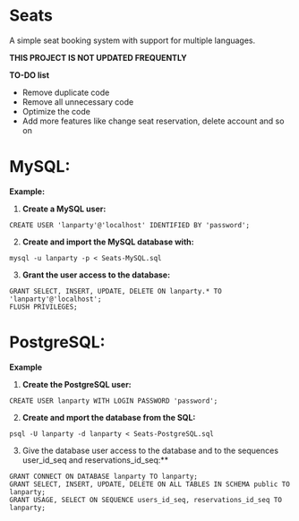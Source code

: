 # Seats
A simple seat booking system with support for multiple languages.

**THIS PROJECT IS NOT UPDATED FREQUENTLY**

**TO-DO list**
* Remove duplicate code
* Remove all unnecessary code
* Optimize the code
* Add more features like change seat reservation, delete account and so on

# MySQL:
**Example:**

1. **Create a MySQL user:**
```mysql
CREATE USER 'lanparty'@'localhost' IDENTIFIED BY 'password';
```

2. **Create and import the MySQL database with:**
```shell
mysql -u lanparty -p < Seats-MySQL.sql
```
3. **Grant the user access to the database:**
```mysql
GRANT SELECT, INSERT, UPDATE, DELETE ON lanparty.* TO 'lanparty'@'localhost';
FLUSH PRIVILEGES;
```

# PostgreSQL:
**Example**

1. **Create the PostgreSQL user:**
```pgsql
CREATE USER lanparty WITH LOGIN PASSWORD 'password';
```

2. **Create and mport the database from the SQL:**
```shell
psql -U lanparty -d lanparty < Seats-PostgreSQL.sql
```

3. Give the database user access to the database and to the sequences user_id_seq and reservations_id_seq:**
```pgsql
GRANT CONNECT ON DATABASE lanparty TO lanparty;
GRANT SELECT, INSERT, UPDATE, DELETE ON ALL TABLES IN SCHEMA public TO lanparty;
GRANT USAGE, SELECT ON SEQUENCE users_id_seq, reservations_id_seq TO lanparty;
```
